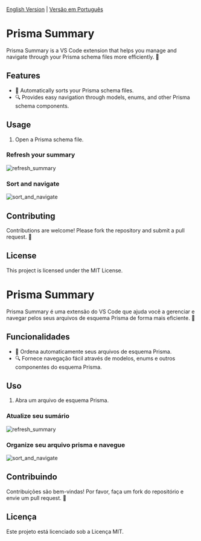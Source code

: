 
[English Version](#prisma-summary) | [Versão em Português](#prisma-summary-1)

# Prisma Summary

Prisma Summary is a VS Code extension that helps you manage and navigate through your Prisma schema files more efficiently. 🚀

## Features

- 🔄 Automatically sorts your Prisma schema files.
- 🔍 Provides easy navigation through models, enums, and other Prisma schema components.


## Usage

1. Open a Prisma schema file.

### Refresh your summary
![refresh_summary](https://github.com/user-attachments/assets/a56231b3-8e7c-4985-a34b-21c34c1c3fd6)

### Sort and navigate
![sort_and_navigate](https://github.com/user-attachments/assets/b7255182-6528-4cc6-84ff-860b1a6cd101)


## Contributing

Contributions are welcome! Please fork the repository and submit a pull request. 🙌

## License

This project is licensed under the MIT License.


# Prisma Summary

Prisma Summary é uma extensão do VS Code que ajuda você a gerenciar e navegar pelos seus arquivos de esquema Prisma de forma mais eficiente. 🚀

## Funcionalidades

- 🔄 Ordena automaticamente seus arquivos de esquema Prisma.
- 🔍 Fornece navegação fácil através de modelos, enums e outros componentes do esquema Prisma.

## Uso

1. Abra um arquivo de esquema Prisma.

### Atualize seu sumário
![refresh_summary](https://github.com/user-attachments/assets/a56231b3-8e7c-4985-a34b-21c34c1c3fd6)

### Organize seu arquivo prisma e navegue
![sort_and_navigate](https://github.com/user-attachments/assets/b7255182-6528-4cc6-84ff-860b1a6cd101)



## Contribuindo

Contribuições são bem-vindas! Por favor, faça um fork do repositório e envie um pull request. 🙌

## Licença

Este projeto está licenciado sob a Licença MIT.
